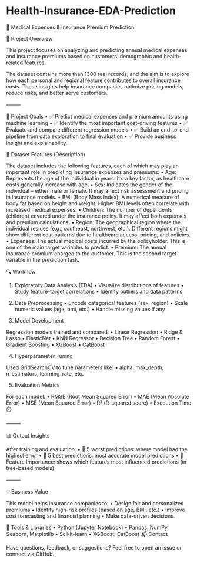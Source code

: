 # Health-Insurance-EDA-Prediction
🧠 Medical Expenses & Insurance Premium Prediction

📌 Project Overview

This project focuses on analyzing and predicting annual medical expenses and insurance premiums based on customers’ demographic and health-related features.

The dataset contains more than 1300 real records, and the aim is to explore how each personal and regional feature contributes to overall insurance costs. These insights help insurance companies optimize pricing models, reduce risks, and better serve customers.

⸻

🎯 Project Goals
 • ✅ Predict medical expenses and premium amounts using machine learning
 • ✅ Identify the most important cost-driving features
 • ✅ Evaluate and compare different regression models
 • ✅ Build an end-to-end pipeline from data exploration to final evaluation
 • ✅ Provide business insight and explainability.

 
 🧾 Dataset Features (Description)

The dataset includes the following features, each of which may play an important role in predicting insurance expenses and premiums:
 • Age:
Represents the age of the individual in years. It’s a key factor, as healthcare costs generally increase with age.
 • Sex:
Indicates the gender of the individual – either male or female. It may affect risk assessment and pricing in insurance models.
 • BMI (Body Mass Index):
A numerical measure of body fat based on height and weight. Higher BMI levels often correlate with increased medical expenses.
 • Children:
The number of dependents (children) covered under the insurance policy. It may affect both expenses and premium calculations.
 • Region:
The geographical region where the individual resides (e.g., southeast, northwest, etc.). Different regions might show different cost patterns due to healthcare access, pricing, and policies.
 • Expenses:
The actual medical costs incurred by the policyholder. This is one of the main target variables to predict.
 • Premium:
The annual insurance premium charged to the customer. This is the second target variable in the prediction task.

🔍 Workflow

1. Exploratory Data Analysis (EDA)
 • Visualize distributions of features
 • Study feature-target correlations
 • Identify outliers and data patterns

2. Data Preprocessing
 • Encode categorical features (sex, region)
 • Scale numeric values (age, bmi, etc.)
 • Handle missing values if any

3. Model Development

Regression models trained and compared:
 • Linear Regression
 • Ridge & Lasso
 • ElasticNet
 • KNN Regressor
 • Decision Tree
 • Random Forest
 • Gradient Boosting
 • XGBoost
 • CatBoost

4. Hyperparameter Tuning

Used GridSearchCV to tune parameters like:
 • alpha, max_depth, n_estimators, learning_rate, etc.

5. Evaluation Metrics

For each model:
 • RMSE (Root Mean Squared Error)
 • MAE (Mean Absolute Error)
 • MSE (Mean Squared Error)
 • R² (R-squared score)
 • Execution Time ⏱️

⸻

📊 Output Insights

After training and evaluation:
 • 🔻 5 worst predictions: where model had the highest error
 • 🔺 5 best predictions: most accurate model predictions
 • 📌 Feature Importance: shows which features most influenced predictions (in tree-based models)

⸻

💡 Business Value

This model helps insurance companies to:
 • Design fair and personalized premiums
 • Identify high-risk profiles (based on age, BMI, etc.)
 • Improve cost forecasting and financial planning
 • Make data-driven decisions.

 💼 Tools & Libraries
 • Python (Jupyter Notebook)
 • Pandas, NumPy, Seaborn, Matplotlib
 • Scikit-learn
 • XGBoost, CatBoost
📬 Contact

Have questions, feedback, or suggestions?
Feel free to open an issue or connect via GitHub.
